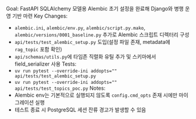 Goal: FastAPI SQLAlchemy 모델용 Alembic 초기 설정을 완료해 Django와 병행 운영 기반 마련
Key Changes:
- `alembic.ini`, `alembic/env.py`, `alembic/script.py.mako`, `alembic/versions/0001_baseline.py` 추가로 Alembic 스크립트 디렉터리 구성
- `api/tests/test_alembic_setup.py` 도입(설정 파일 존재, metadata에 `rag_topic` 포함 확인)
- `api/schemas/utils.py`에 타임존 직렬화 유틸 추가 및 스키마에서 field_serializer 사용
Tests:
- `uv run pytest --override-ini addopts="" api/tests/test_alembic_setup.py`
- `uv run pytest --override-ini addopts="" api/tests/test_topics_poc.py`
Notes:
- Alembic env는 기본적으로 실행되지 않도록 `config.cmd_opts` 존재 시에만 마이그레이션 실행
- 테스트 종료 시 PostgreSQL 세션 잔류 경고가 발생할 수 있음
